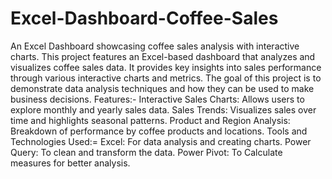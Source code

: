 # Excel-Dashboard-Coffee-Sales
An Excel Dashboard showcasing coffee sales analysis with interactive charts.
This project features an Excel-based dashboard that analyzes and visualizes coffee sales data. It provides key insights into sales performance through various interactive charts and metrics. The goal of this project is to demonstrate data analysis techniques and how they can be used to make business decisions.
Features:-
Interactive Sales Charts: Allows users to explore monthly and yearly sales data.
Sales Trends: Visualizes sales over time and highlights seasonal patterns.
Product and Region Analysis: Breakdown of performance by coffee products and locations.
Tools and Technologies Used:=
Excel: For data analysis and creating charts.
Power Query: To clean and transform the data.
Power Pivot: To Calculate measures for better analysis.
